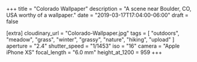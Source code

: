 +++
title = "Colorado Wallpaper"
description = "A scene near Boulder, CO, USA worthy of a wallpaper."
date = "2019-03-17T17:04:00-06:00"
draft = false

[extra]
cloudinary_url = "Colorado-Wallpaper.jpg"
tags = [
  "outdoors",
  "meadow",
  "grass",
  "winter",
  "grassy",
  "nature",
  "hiking",
  "upload"
]
aperture = "2.4"
shutter_speed = "1/1453"
iso = "16"
camera = "Apple iPhone XS"
focal_length = "6.0 mm"
height_at_1200 = 959
+++
